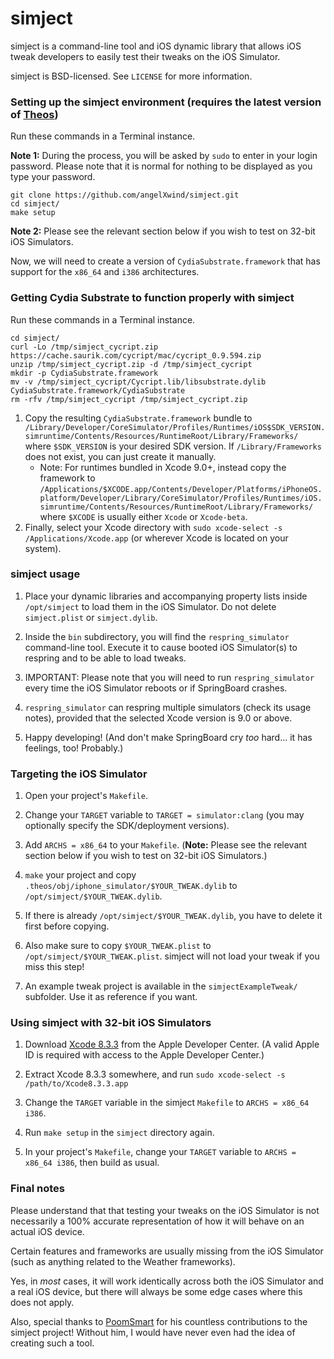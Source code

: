 # simject

simject is a command-line tool and iOS dynamic library that allows iOS tweak developers to easily test their tweaks on the iOS Simulator.

simject is BSD-licensed. See `LICENSE` for more information.

### Setting up the simject environment (requires the latest version of [Theos](https://github.com/theos/theos))

Run these commands in a Terminal instance.

**Note 1:** During the process, you will be asked by `sudo` to enter in your login password. Please note that it is normal for nothing to be displayed as you type your password.

```
git clone https://github.com/angelXwind/simject.git
cd simject/
make setup
```

**Note 2:** Please see the relevant section below if you wish to test on 32-bit iOS Simulators.

Now, we will need to create a version of `CydiaSubstrate.framework` that has support for the `x86_64` and `i386` architectures.

### Getting Cydia Substrate to function properly with simject

Run these commands in a Terminal instance.

```
cd simject/
curl -Lo /tmp/simject_cycript.zip https://cache.saurik.com/cycript/mac/cycript_0.9.594.zip
unzip /tmp/simject_cycript.zip -d /tmp/simject_cycript
mkdir -p CydiaSubstrate.framework
mv -v /tmp/simject_cycript/Cycript.lib/libsubstrate.dylib CydiaSubstrate.framework/CydiaSubstrate
rm -rfv /tmp/simject_cycript /tmp/simject_cycript.zip
```

1. Copy the resulting `CydiaSubstrate.framework` bundle to `/Library/Developer/CoreSimulator/Profiles/Runtimes/iOS$SDK_VERSION.simruntime/Contents/Resources/RuntimeRoot/Library/Frameworks/` where `$SDK_VERSION` is your desired SDK version. If `/Library/Frameworks` does not exist, you can just create it manually.
   * Note: For runtimes bundled in Xcode 9.0+, instead copy the framework to `/Applications/$XCODE.app/Contents/Developer/Platforms/iPhoneOS.platform/Developer/Library/CoreSimulator/Profiles/Runtimes/iOS.simruntime/Contents/Resources/RuntimeRoot/Library/Frameworks/` where `$XCODE` is usually either `Xcode` or `Xcode-beta`.
1. Finally, select your Xcode directory with `sudo xcode-select -s /Applications/Xcode.app` (or wherever Xcode is located on your system).

### simject usage

1. Place your dynamic libraries and accompanying property lists inside `/opt/simject` to load them in the iOS Simulator. Do not delete `simject.plist` or `simject.dylib`.

1. Inside the `bin` subdirectory, you will find the `respring_simulator` command-line tool. Execute it to cause booted iOS Simulator(s) to respring and to be able to load tweaks.

1. IMPORTANT: Please note that you will need to run `respring_simulator` every time the iOS Simulator reboots or if SpringBoard crashes.

1. `respring_simulator` can respring multiple simulators (check its usage notes), provided that the selected Xcode version is 9.0 or above.

1. Happy developing! (And don't make SpringBoard cry *too* hard... it has feelings, too! Probably.)

### Targeting the iOS Simulator

1. Open your project's `Makefile`.

1. Change your `TARGET` variable to `TARGET = simulator:clang` (you may optionally specify the SDK/deployment versions).

1. Add `ARCHS = x86_64` to your `Makefile`. (**Note:** Please see the relevant section below if you wish to test on 32-bit iOS Simulators.)

1. `make` your project and copy `.theos/obj/iphone_simulator/$YOUR_TWEAK.dylib` to `/opt/simject/$YOUR_TWEAK.dylib`.

1. If there is already `/opt/simject/$YOUR_TWEAK.dylib`, you have to delete it first before copying.

1. Also make sure to copy `$YOUR_TWEAK.plist` to `/opt/simject/$YOUR_TWEAK.plist`. simject will not load your tweak if you miss this step!

1. An example tweak project is available in the `simjectExampleTweak/` subfolder. Use it as reference if you want.

### Using simject with 32-bit iOS Simulators

1. Download [Xcode 8.3.3](https://download.developer.apple.com/Developer_Tools/Xcode_8.3.3/Xcode8.3.3.xip) from the Apple Developer Center. (A valid Apple ID is required with access to the Apple Developer Center.)

1. Extract Xcode 8.3.3 somewhere, and run `sudo xcode-select -s /path/to/Xcode8.3.3.app`

1. Change the `TARGET` variable in the simject `Makefile` to `ARCHS = x86_64 i386`.

1. Run `make setup` in the `simject` directory again.

1. In your project's `Makefile`, change your `TARGET` variable to `ARCHS = x86_64 i386`, then build as usual.

### Final notes

Please understand that that testing your tweaks on the iOS Simulator is not necessarily a 100% accurate representation of how it will behave on an actual iOS device.

Certain features and frameworks are usually missing from the iOS Simulator (such as anything related to the Weather frameworks).

Yes, in *most* cases, it will work identically across both the iOS Simulator and a real iOS device, but there will always be some edge cases where this does not apply.

Also, special thanks to [PoomSmart](https://github.com/PoomSmart) for his countless contributions to the simject project! Without him, I would have never even had the idea of creating such a tool.
